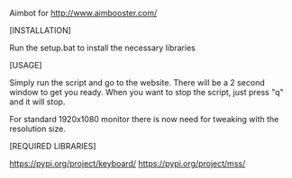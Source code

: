 Aimbot for http://www.aimbooster.com/


[INSTALLATION]

Run the setup.bat to install the necessary libraries


[USAGE]

Simply run the script and go to the website. There will be a 2 second window to get you ready.
When you want to stop the script, just press "q" and it will stop.

For standard 1920x1080 monitor there is now need for tweaking with the resolution size.


[REQUIRED LIBRARIES]

https://pypi.org/project/keyboard/
https://pypi.org/project/mss/
